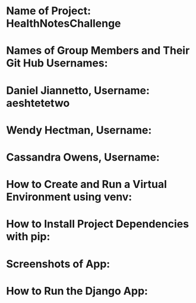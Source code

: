 # Name of Project: HealthNotesChallenge
#
# Names of Group Members and Their Git Hub Usernames:
#
# Daniel Jiannetto, Username: aeshtetetwo
# Wendy Hectman, Username:               
# Cassandra Owens, Username:             
#
# How to Create and Run a Virtual Environment using venv:
#
# How to Install Project Dependencies with pip:
#
# Screenshots of App:
# 
# How to Run the Django App:
#
